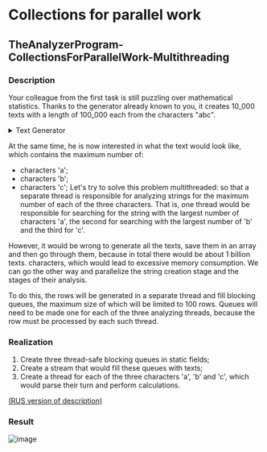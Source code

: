 # Collections for parallel work
## TheAnalyzerProgram-CollectionsForParallelWork-Multithreading
### Description
Your colleague from the first task is still puzzling over mathematical statistics. Thanks to the generator already known to you, it creates 10_000 texts with a length
of 100_000 each from the characters "abc".
<details>
  <summary>Text Generator</summary>
  
  ```java
    public static String generateText(String letters, int length) {
        Random random = new Random();
        StringBuilder text = new StringBuilder();
        for (int i = 0; i < length; i++) {
            text.append(letters.charAt(random.nextInt(letters.length())));
        }
        return text.toString();
    }
  ```
</details>

At the same time, he is now interested in what the text would look like, which contains the maximum number of:
* characters 'a';
* characters 'b';
* characters 'c';
Let's try to solve this problem multithreaded: so that a separate thread is responsible for analyzing strings for the maximum number of each of the three characters. 
That is, one thread would be responsible for searching for the string with the largest number of characters 'a', the second for searching with the largest number of 
'b' and the third for 'c'.

However, it would be wrong to generate all the texts, save them in an array and then go through them, because in total there would be about 1 billion texts. characters,
which would lead to excessive memory consumption. We can go the other way and parallelize the string creation stage and the stages of their analysis.

To do this, the rows will be generated in a separate thread and fill blocking queues, the maximum size of which will be limited to 100 rows. Queues will need to be made 
one for each of the three analyzing threads, because the row must be processed by each such thread.

  ### Realization
1. Create three thread-safe blocking queues in static fields;
2. Create a stream that would fill these queues with texts;
3. Create a thread for each of the three characters 'a', 'b' and 'c', which would parse their turn and perform calculations.
  
  <a href="https://github.com/netology-code/jd-homeworks/blob/video/concurrent_collections/task1/README.md">(RUS version of description)</a>
  
  ### Result
  ![image](https://user-images.githubusercontent.com/63547457/211164480-5a8db74c-362f-47b3-94d6-d713f87d1cb1.png)
